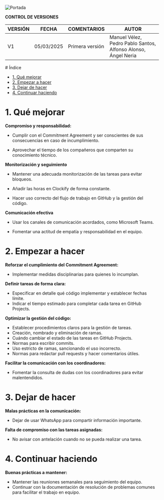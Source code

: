 ![Portada](../Imagenes/Equipo/Portada-retro.png)

**CONTROL DE VERSIONES**

| VERSIÓN | FECHA     | COMENTARIOS              | AUTOR              |
|---------|-----------|--------------------------|--------------------|
| V1      | 05/03/2025| Primera versión          | Manuel Vélez, Pedro Pablo Santos, Alfonso Alonso, Ángel Neria      |

<!-- omit in toc--> # Índice

- [1. Qué mejorar](#1-qué-mejorar)
- [2. Empezar a hacer](#2-empezar-a-hacer)
- [3. Dejar de hacer](#3-dejar-de-hacer)
- [4. Continuar haciendo](#4-continuar-haciendo)

# 1. Qué mejorar

**Compromiso y responsabilidad:**

- Cumplir con el Commitment Agreement y ser conscientes de sus consecuencias en caso de incumplimiento.

- Aprovechar el tiempo de los compañeros que comparten su conocimiento técnico.

**Monitorización y seguimiento**

- Mantener una adecuada monitorización de las tareas para evitar bloqueos.

- Añadir las horas en Clockify de forma constante.

- Hacer uso correcto del flujo de trabajo en GitHub y la gestión del código.

**Comunicación efectiva**

- Usar los canales de comunicación acordados, como Microsoft Teams.

- Fomentar una actitud de empatía y responsabilidad en el equipo.

# 2. Empezar a hacer

**Reforzar el cumplimiento del Commitment Agreement:**

- Implementar medidas disciplinarias para quienes lo incumplan.

**Definir tareas de forma clara:**

- Especificar en detalle qué código implementar y establecer fechas límite.
- Indicar el tiempo estimado para completar cada tarea en GitHub Projects.

**Optimizar la gestión del código:**

- Establecer procedimientos claros para la gestión de tareas.
- Creación, nombrado y eliminación de ramas.
- Cuándo cambiar el estado de las tareas en GitHub Projects.
- Normas para escribir commits.
- Uso estricto de ramas, sancionando el uso incorrecto.
- Normas para redactar pull requests y hacer comentarios útiles.

**Facilitar la comunicación con los coordinadores:**

- Fomentar la consulta de dudas con los coordinadores para evitar malentendidos.

# 3. Dejar de hacer

**Malas prácticas en la comunicación:**

- Dejar de usar WhatsApp para compartir información importante.

**Falta de compromiso con las tareas asignadas:**

- No avisar con antelación cuando no se pueda realizar una tarea.

# 4. Continuar haciendo

**Buenas prácticas a mantener:**

- Mantener las reuniones semanales para seguimiento del equipo.
- Continuar con la documentación de resolución de problemas comunes para facilitar el trabajo en equipo.
